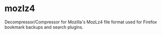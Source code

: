 # mozlz4
Decompressor/Compressor for Mozilla's MozLz4 file format used for Firefox bookmark backups and search plugins.
